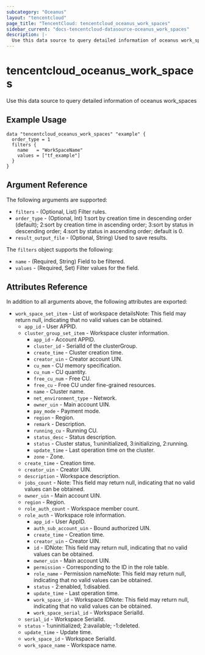 ```yaml
---
subcategory: "Oceanus"
layout: "tencentcloud"
page_title: "TencentCloud: tencentcloud_oceanus_work_spaces"
sidebar_current: "docs-tencentcloud-datasource-oceanus_work_spaces"
description: |-
  Use this data source to query detailed information of oceanus work_spaces
---
```


# tencentcloud_oceanus_work_spaces

Use this data source to query detailed information of oceanus work_spaces

## Example Usage

```hcl
data "tencentcloud_oceanus_work_spaces" "example" {
  order_type = 1
  filters {
    name   = "WorkSpaceName"
    values = ["tf_example"]
  }
}
```

## Argument Reference

The following arguments are supported:

* `filters` - (Optional, List) Filter rules.
* `order_type` - (Optional, Int) 1:sort by creation time in descending order (default); 2:sort by creation time in ascending order; 3:sort by status in descending order; 4:sort by status in ascending order; default is 0.
* `result_output_file` - (Optional, String) Used to save results.

The `filters` object supports the following:

* `name` - (Required, String) Field to be filtered.
* `values` - (Required, Set) Filter values for the field.

## Attributes Reference

In addition to all arguments above, the following attributes are exported:

* `work_space_set_item` - List of workspace detailsNote: This field may return null, indicating that no valid values can be obtained.
  * `app_id` - User APPID.
  * `cluster_group_set_item` - Workspace cluster information.
    * `app_id` - Account APPID.
    * `cluster_id` - SerialId of the clusterGroup.
    * `create_time` - Cluster creation time.
    * `creator_uin` - Creator account UIN.
    * `cu_mem` - CU memory specification.
    * `cu_num` - CU quantity.
    * `free_cu_num` - Free CU.
    * `free_cu` - Free CU under fine-grained resources.
    * `name` - Cluster name.
    * `net_environment_type` - Network.
    * `owner_uin` - Main account UIN.
    * `pay_mode` - Payment mode.
    * `region` - Region.
    * `remark` - Description.
    * `running_cu` - Running CU.
    * `status_desc` - Status description.
    * `status` - Cluster status, 1:uninitialized, 3:initializing, 2:running.
    * `update_time` - Last operation time on the cluster.
    * `zone` - Zone.
  * `create_time` - Creation time.
  * `creator_uin` - Creator UIN.
  * `description` - Workspace description.
  * `jobs_count` - Note: This field may return null, indicating that no valid values can be obtained.
  * `owner_uin` - Main account UIN.
  * `region` - Region.
  * `role_auth_count` - Workspace member count.
  * `role_auth` - Workspace role information.
    * `app_id` - User AppID.
    * `auth_sub_account_uin` - Bound authorized UIN.
    * `create_time` - Creation time.
    * `creator_uin` - Creator UIN.
    * `id` - IDNote: This field may return null, indicating that no valid values can be obtained.
    * `owner_uin` - Main account UIN.
    * `permission` - Corresponding to the ID in the role table.
    * `role_name` - Permission nameNote: This field may return null, indicating that no valid values can be obtained.
    * `status` - 2:enabled, 1:disabled.
    * `update_time` - Last operation time.
    * `work_space_id` - Workspace IDNote: This field may return null, indicating that no valid values can be obtained.
    * `work_space_serial_id` - Workspace SerialId.
  * `serial_id` - Workspace SerialId.
  * `status` - 1:uninitialized; 2:available; -1:deleted.
  * `update_time` - Update time.
  * `work_space_id` - Workspace SerialId.
  * `work_space_name` - Workspace name.


